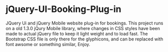 # jQuery-UI-Booking-Plug-in
JQuery Ui and jQuery Mobile website plug-in for bookings.
This project runs on a old 1.3.0 jQury Mobile library, where changes in CSS styles have been made to actual jQuery file to keep it light weight and to load fast. The Bootstrap CSS file is only there for the glyphicons, and can be replaced with font awsome or something similar, Enjoy.
